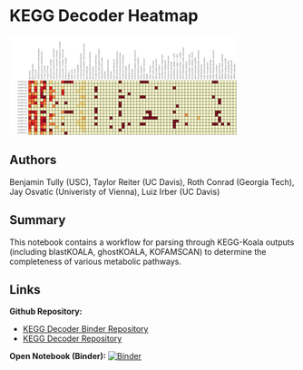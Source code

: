 # KEGG Decoder Heatmap

![Final visualization](img/keggdecoder.png)

## Authors

Benjamin Tully (USC), Taylor Reiter (UC Davis), Roth Conrad (Georgia Tech), Jay Osvatic (Univeristy of Vienna), Luiz Irber (UC Davis)

## Summary

This notebook contains a workflow for parsing through KEGG-Koala outputs 
(including blastKOALA, ghostKOALA, KOFAMSCAN) to determine the completeness 
of various metabolic pathways.

## Links

**Github Repository:**

* [KEGG Decoder Binder Repository](https://github.com/rotheconrad/KEGGDecoder-binder) 
* [KEGG Decoder Repository](https://github.com/bjtully/BioData/tree/master/KEGGDecoder)

**Open Notebook (Binder):** [![Binder](http://mybinder.org/badge_logo.svg)](https://mybinder.org/v2/gh/rotheconrad/KEGGDecoder-binder/master)

